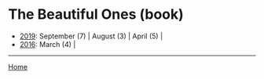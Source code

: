 # The Beautiful Ones (book)

  * [2019](./the-beautiful-ones-book-2019.md): 
      September (7) | 
      August (3) | 
      April (5) | 
  * [2016](./the-beautiful-ones-book-2016.md): 
      March (4) | 

----

[Home](../)
